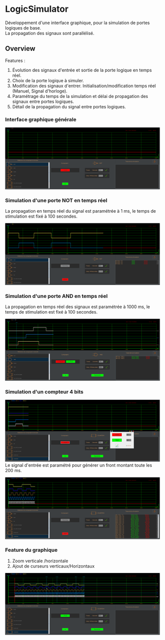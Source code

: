 # LogicSimulator
Développement d'une interface graphique, pour la simulation de portes logiques de base.  
La propagation des signaux sont parallélisé.
## Overview
Features :
1. Évolution des signaux d'entrée et sortie de la porte logique en temps réel.
2. Choix de la porte logique à simuler.
3. Modification des signaux d'entrer. Initialisation/modification temps réel (Manuel, Signal d'horloge).
4. Paramétrage du temps de la simulation et délai de propagation des signaux entre portes logiques.
5. Détail de la propagation du signal entre portes logiques. 
### Interface graphique générale
![](Docs/Img1.png)
### Simulation d'une porte __NOT__ en temps réel
La propagation en temps réel du signal est paramétrée à 1 ms, le temps de stimulation est fixé à 100 secondes.  

![](Docs/Img2.png)
### Simulation d'une porte __AND__ en temps réel
La propagation en temps réel des signaux est paramétrée à 1000 ms, le temps de stimulation est fixé à 100 secondes.  

![](Docs/Img6.png)
### Simulation d'un compteur 4 bits
![](Docs/Img3.png)
Le signal d'entrée est paramétré pour générer un front montant toute les 200 ms.  

![](Docs/Img4.png)
### Feature du graphique
1. Zoom verticale /horizontale
2. Ajout de curseurs verticaux/Horizontaux 

![](Docs/Img5.png)
